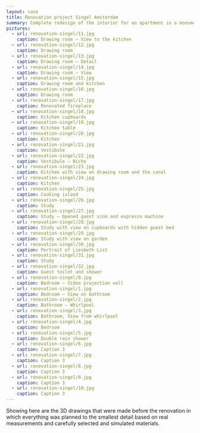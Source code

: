 ```yaml
---
layout: case
title: Renovation project Singel Amsterdam
summary: Complete redesign of the interior for an apartment in a monumental building at one of Amsterdam's historic canals. 
pictures:
  - url: renovation-singel/11.jpg
    caption: Drawing room — View to the kitchen
  - url: renovation-singel/12.jpg
    caption: Drawing room
  - url: renovation-singel/13.jpg
    caption: Drawing room — Detail
  - url: renovation-singel/14.jpg
    caption: Drawing room — View
  - url: renovation-singel/15.jpg
    caption: Drawing room and kitchen
  - url: renovation-singel/16.jpg
    caption: Drawing room
  - url: renovation-singel/17.jpg
    caption: Renovated fireplace
  - url: renovation-singel/18.jpg
    caption: Kitchen cupboards
  - url: renovation-singel/19.jpg
    caption: Kitchen table
  - url: renovation-singel/20.jpg
    caption: Kitchen
  - url: renovation-singel/21.jpg
    caption: Vestibule
  - url: renovation-singel/22.jpg
    caption: Vestibule — Niche
  - url: renovation-singel/23.jpg
    caption: Kitchen with view on drawing room and the canal
  - url: renovation-singel/24.jpg
    caption: Kitchen
  - url: renovation-singel/25.jpg
    caption: Cooking island
  - url: renovation-singel/26.jpg
    caption: Study
  - url: renovation-singel/27.jpg
    caption: Study — Opened guest sink and espresso machine
  - url: renovation-singel/28.jpg
    caption: Study with view on cupboards with hidden guest bed
  - url: renovation-singel/29.jpg
    caption: Study with view on garden
  - url: renovation-singel/30.jpg
    caption: Portrait of Liesbeth List
  - url: renovation-singel/31.jpg
    caption: Study
  - url: renovation-singel/32.jpg
    caption: Guest toilet and shower
  - url: renovation-singel/0.jpg
    caption: Bedroom — Video projection wall
  - url: renovation-singel/1.jpg
    caption: Bedroom — View on bathroom
  - url: renovation-singel/2.jpg
    caption: Bathroom — Whirlpool
  - url: renovation-singel/3.jpg
    caption: Bathroom, View from whirlpool
  - url: renovation-singel/4.jpg
    caption: Bedroom
  - url: renovation-singel/5.jpg
    caption: Double rain shower
  - url: renovation-singel/6.jpg
    caption: Caption 3
  - url: renovation-singel/7.jpg
    caption: Caption 3
  - url: renovation-singel/8.jpg
    caption: Caption 3
  - url: renovation-singel/9.jpg
    caption: Caption 3
  - url: renovation-singel/10.jpg
    caption: Caption 3
---
```


Showing here are the 3D drawings that were made before the renovation in which everything was planned to the smallest detail based on real measurements and carefully selected and simulated materials. 
